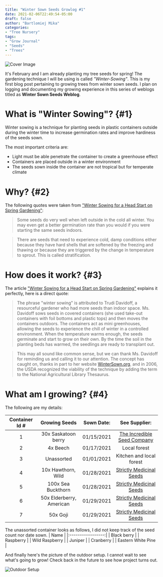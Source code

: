 ```yaml
---
title: "Winter Sown Seeds Growlog #1"
date: 2021-02-06T22:49:54-05:00
draft: false
author: "Bartlomiej Mika"
categories:
- "Tree Nursery"
tags:
- "Grow Journal"
- "Seeds"
- "Trees"
---
```


![Cover Image](/img/2021/02-06/Seed-Containers.jpg)

It's February and I am already planting my tree seeds for spring! The gardening technique I will be using is called *"Winter-Sowing"*. This is my first blog post pertaining to growing trees from winter sown seeds. I plan on logging and documenting my growing experience in this series of weblogs titled as **Winter Sown Seeds Weblog**.

<!--more-->

# What is "Winter Sowing"? {#1}

Winter sowing is a technique for planting seeds in plastic containers outside during the winter time to increase germination rates and improve hardiness of the seeds sown.

The most important criteria are:

* Light must be able penetrate the container to create a greenhouse effect
* Containers are placed outside in a winter environment
* The seeds sown inside the container are not tropical but for temperate climate

# Why? {#2}

The following quotes were taken from ["Winter Sowing for a Head Start on Spring Gardening"](https://www.thespruce.com/what-is-winter-sowing-1403095):

> Some seeds do very well when left outside in the cold all winter. You may even get a better germination rate than you would if you were starting the same seeds indoors.

> There are seeds that need to experience cold, damp conditions either because they have hard shells that are softened by the freezing and thawing or because they are triggered by the change in temperature to sprout. This is called stratification.

# How does it work? {#3}
The article ["Winter Sowing for a Head Start on Spring Gardening"](https://www.thespruce.com/what-is-winter-sowing-1403095) explains it perfectly, here is a direct quote:

> The phrase "winter sowing" is attributed to Trudi Davidoff, a resourceful gardener who had more seeds than indoor space. Ms. Davidoff sows seeds in covered containers (she used take-out containers with foil bottoms and plastic tops) and then moves the containers outdoors. The containers act as mini greenhouses, allowing the seeds to experience the chill of winter in a controlled environment. When the temperature warms enough, the seeds germinate and start to grow on their own. By the time the soil in the planting beds has warmed, the seedlings are ready to transplant out.

> This may all sound like common sense, but we can thank Ms. Davidoff for reminding us and calling it to our attention. The concept has caught on, thanks in part to her website [WinterSown.org](http://wintersown.org), and in 2006, the USDA recognized the viability of the technique by adding the term to the National Agricultural Library Thesaurus.

# What am I growing? {#4}

The following are my details:

| Container Id # | Growing Seeds            | Sown Date:        | See Supplier:                                                 |
|:--------------:|:------------------------:|:-----------------:|:-------------------------------------------------------------:|
| 1              | 30x Saskatoon berry      | 01/15/2021        | [The Incredible Seed Company](https://www.incredibleseeds.ca/)|
| 2              | 4x Beech                 | 01/17/2021        | Local forest                                                  |
| 3              | Unassorted               | 01/01/2021        | Kitchen and local forest                                      |
| 4              | 10x Hawthorn, Wild       | 01/28/2021        | [Strictly Medicinal Seeds](https://strictlymedicinalseeds.com/)
| 5              | 100x Sea Buckthorn       | 01/28/2021        | [Strictly Medicinal Seeds](https://strictlymedicinalseeds.com/)
| 6              | 50x Elderberry, American | 01/29/2021        | [Strictly Medicinal Seeds](https://strictlymedicinalseeds.com/)
| 7              | 50x Goji                 | 01/29/2021        | [Strictly Medicinal Seeds](https://strictlymedicinalseeds.com/)

The unassorted container looks as follows, I did not keep track of the seed count nor date sown.
| Name               |
|:------------------:|
| Black berry        |
| Raspberry          |
| Wild Raspberry     |
| Juniper            |
| Cranberry          |
| Eastern White Pine |

And finally here's the picture of the outdoor setup. I cannot wait to see what's going to grow! Check back in the future to see how project turns out.

![Outdoor Setup](/img/2021/02-06/winter-sown-seeds.jpg)

